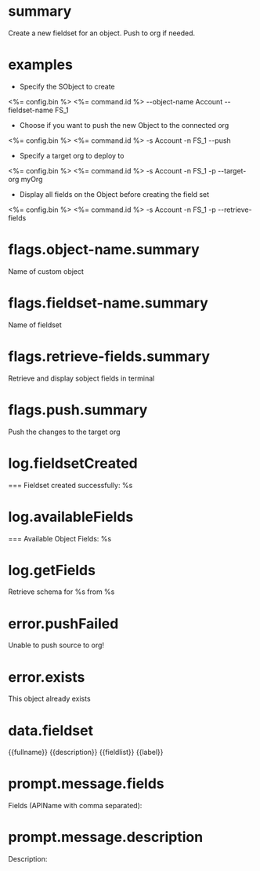 # summary

Create a new fieldset for an object. Push to org if needed.

# examples

- Specify the SObject to create
 
 <%= config.bin %> <%= command.id %> --object-name Account --fieldset-name FS_1

- Choose if you want to push the new Object to the connected org
 
 <%= config.bin %> <%= command.id %> -s Account -n FS_1 --push

- Specify a target org to deploy to

 <%= config.bin %> <%= command.id %> -s Account -n FS_1 -p --target-org myOrg

- Display all fields on the Object before creating the field set

 <%= config.bin %> <%= command.id %> -s Account -n FS_1 -p --retrieve-fields

# flags.object-name.summary

Name of custom object

# flags.fieldset-name.summary

Name of fieldset

# flags.retrieve-fields.summary

Retrieve and display sobject fields in terminal

# flags.push.summary

Push the changes to the target org

# log.fieldsetCreated

=== Fieldset created successfully: %s

# log.availableFields

=== Available Object Fields:
%s

# log.getFields

Retrieve schema for %s from %s

# error.pushFailed

Unable to push source to org!

# error.exists

This object already exists

# data.fieldset

<?xml version="1.0" encoding="UTF-8"?>
<fieldSets xmlns="http://soap.sforce.com/2006/04/metadata">
  <fullName>{{fullname}}</fullName>
  <description>{{description}}</description>
  {{fieldlist}}
  <label>{{label}}</label>
</fieldSets>

# prompt.message.fields

Fields (APIName with comma separated): 

# prompt.message.description

Description: 